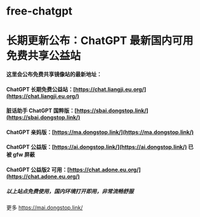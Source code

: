 # free-chatgpt
# 长期更新公布：ChatGPT 最新国内可用免费共享公益站
#### 这里会公布免费共享镜像站的最新地址：
#### ChatGPT 长期免费公益站：[https://chat.liangji.eu.org/](https://chat.liangji.eu.org/)
#### 脏话助手 ChatGPT 国粹版：[https://sbai.dongstop.link/](https://sbai.dongstop.link/)
#### ChatGPT 亲妈版：[https://ma.dongstop.link/](https://ma.dongstop.link/)
#### ChatGPT 公益版：[https://ai.dongstop.link/](https://ai.dongstop.link/) 已被 gfw 屏蔽
#### ChatGPT 公益版2 可用：[https://chat.adone.eu.org/](https://chat.adone.eu.org/) 
##### 以上站点免费使用，国内环境打开即用，非常流畅舒服

更多 https://mai.dongstop.link/

